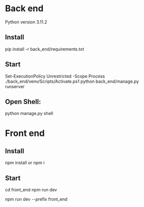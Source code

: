 # Back end

Python version 3.11.2

## Install

pip install -r back_end/requirements.txt

## Start

Set-ExecutionPolicy Unrestricted -Scope Process
.\/back_end/venv/Scripts/Activate.ps1
python back_end/manage.py runserver

## Open Shell:

python manage.py shell

# Front end

## Install

npm install or npm i

## Start

cd front_end
npm run dev

npm run dev --prefix front_end

